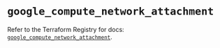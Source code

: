 # `google_compute_network_attachment`

Refer to the Terraform Registry for docs: [`google_compute_network_attachment`](https://registry.terraform.io/providers/hashicorp/google/6.7.0/docs/resources/compute_network_attachment).

